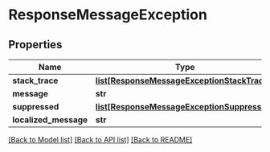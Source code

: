 # ResponseMessageException

## Properties
Name | Type | Description | Notes
------------ | ------------- | ------------- | -------------
**stack_trace** | [**list[ResponseMessageExceptionStackTrace]**](ResponseMessageExceptionStackTrace.md) |  | [optional] 
**message** | **str** |  | [optional] 
**suppressed** | [**list[ResponseMessageExceptionSuppressed]**](ResponseMessageExceptionSuppressed.md) |  | [optional] 
**localized_message** | **str** |  | [optional] 

[[Back to Model list]](../README.md#documentation-for-models) [[Back to API list]](../README.md#documentation-for-api-endpoints) [[Back to README]](../README.md)

